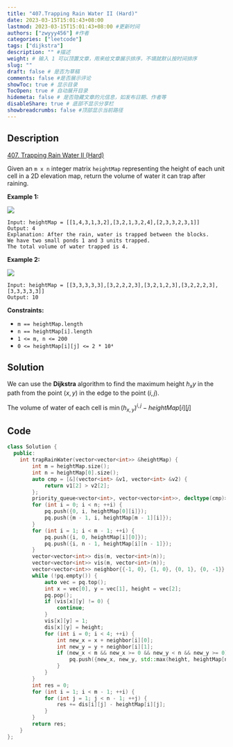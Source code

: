 ```yaml
---
title: "407.Trapping Rain Water II (Hard)"
date: 2023-03-15T15:01:43+08:00
lastmod: 2023-03-15T15:01:43+08:00 #更新时间
authors: ["zwyyy456"] #作者
categories: ["leetcode"]
tags: ["dijkstra"]
description: "" #描述
weight: # 输入 1 可以顶置文章，用来给文章展示排序，不填就默认按时间排序
slug: ""
draft: false # 是否为草稿
comments: false #是否展示评论
showToc: true # 显示目录
TocOpen: true # 自动展开目录
hidemeta: false # 是否隐藏文章的元信息，如发布日期、作者等
disableShare: true # 底部不显示分享栏
showbreadcrumbs: false #顶部显示当前路径
---
```

## Description
[407. Trapping Rain Water II (Hard)](https://leetcode.com/problems/trapping-rain-water-ii/)

Given an `m x n` integer matrix `heightMap` representing the height of each unit cell in a 2D
elevation map, return the volume of water it can trap after raining.

**Example 1:**

![](https://pic-upyun.zwyyy456.tech/smms/2023-12-26-065352.jpg)

```
Input: heightMap = [[1,4,3,1,3,2],[3,2,1,3,2,4],[2,3,3,2,3,1]]
Output: 4
Explanation: After the rain, water is trapped between the blocks.
We have two small ponds 1 and 3 units trapped.
The total volume of water trapped is 4.

```

**Example 2:**

![](https://pic-upyun.zwyyy456.tech/smms/2023-12-26-065353.jpg)

```
Input: heightMap = [[3,3,3,3,3],[3,2,2,2,3],[3,2,1,2,3],[3,2,2,2,3],[3,3,3,3,3]]
Output: 10

```

**Constraints:**

- `m == heightMap.length`
- `n == heightMap[i].length`
- `1 <= m, n <= 200`
- `0 <= heightMap[i][j] <= 2 * 10⁴`

## Solution
We can use the **Dijkstra** algorithm to find the maximum height $h_xy$ in the path from the point $(x, y)$ in the edge to the point $(i, j)$.

The volume of water of each cell is $\min(h_{x, y})^{i, j} - heightMap[i][j]$

## Code
```cpp
class Solution {
  public:
    int trapRainWater(vector<vector<int>> &heightMap) {
        int m = heightMap.size();
        int n = heightMap[0].size();
        auto cmp = [&](vector<int> &v1, vector<int> &v2) {
            return v1[2] > v2[2];
        };
        priority_queue<vector<int>, vector<vector<int>>, decltype(cmp)> pq(cmp);
        for (int i = 0; i < n; ++i) {
            pq.push({0, i, heightMap[0][i]});
            pq.push({m - 1, i, heightMap[m - 1][i]});
        }
        for (int i = 1; i < m - 1; ++i) {
            pq.push({i, 0, heightMap[i][0]});
            pq.push({i, n - 1, heightMap[i][n - 1]});
        }
        vector<vector<int>> dis(m, vector<int>(n));
        vector<vector<int>> vis(m, vector<int>(n));
        vector<vector<int>> neighbor{{-1, 0}, {1, 0}, {0, 1}, {0, -1}};
        while (!pq.empty()) {
            auto vec = pq.top();
            int x = vec[0], y = vec[1], height = vec[2];
            pq.pop();
            if (vis[x][y] != 0) {
                continue;
            }
            vis[x][y] = 1;
            dis[x][y] = height;
            for (int i = 0; i < 4; ++i) {
                int new_x = x + neighbor[i][0];
                int new_y = y + neighbor[i][1];
                if (new_x < m && new_x >= 0 && new_y < n && new_y >= 0) {
                    pq.push({new_x, new_y, std::max(height, heightMap[new_x][new_y])});
                }
            }
        }
        int res = 0;
        for (int i = 1; i < m - 1; ++i) {
            for (int j = 1; j < n - 1; ++j) {
                res += dis[i][j] - heightMap[i][j];
            }
        }
        return res;
    }
};
```